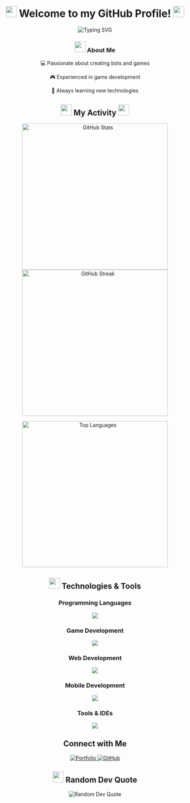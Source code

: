 <h1 align="center">
    <img src="https://cdn.discordapp.com/emojis/814371796731953192.gif?size=96&quality=lossless" width="30px"/>
    Welcome to my GitHub Profile!
    <img src="https://cdn.discordapp.com/emojis/814371796731953192.gif?size=96&quality=lossless" width="30px"/>
</h1>

<div align="center">
    <img src="https://readme-typing-svg.herokuapp.com?font=Fira+Code&pause=1000&color=54A6FF&center=true&vCenter=true&width=435&lines=Bot+Developer;Game+Developer;Creative+Coder" alt="Typing SVG" />
</div>

<div align="center">
    <h3>
        <img src="https://cdn.discordapp.com/emojis/1183633671849250908.webp?size=96&quality=lossless" width="30px"/>
        About Me
    </h3>
    <p>💻 Passionate about creating bots and games</p>
    <p>🎮 Experienced in game development</p>
    <p>🌱 Always learning new technologies</p>
</div>

<div align="center">
    <h2>
        <img src="https://cdn.discordapp.com/emojis/1103761921041248286.gif?size=96&quality=lossless" width="30px"/>
        My Activity
        <img src="https://cdn.discordapp.com/emojis/1103761921041248286.gif?size=96&quality=lossless" width="30px"/>
    </h2>
    
<p>
<img src="https://github-readme-stats.vercel.app/api?username=ahmeds-khalid&show_icons=true&theme=tokyonight&hide_border=true&include_all_commits=true&count_private=true" alt="GitHub Stats" width="400"/>
        <img src="https://github-readme-streak-stats.herokuapp.com/?user=ahmeds-khalid&theme=tokyonight&hide_border=true" alt="GitHub Streak" width="400"/>
    </p>
    
<img src="https://github-readme-stats.vercel.app/api/top-langs/?username=ahmeds-khalid&theme=tokyonight&hide_border=true&include_all_commits=true&count_private=true&layout=compact" alt="Top Languages" width="400"/>
</div>

<div align="center">
    <h2>
        <img src="https://cdn.discordapp.com/emojis/881836000979079188.webp?size=44&quality=lossless" width="30px"/>
        Technologies & Tools
    </h2>
    
<h3>Programming Languages</h3>
<p>
<img src="https://skillicons.dev/icons?i=py,js,dart&perline=6"/>
</p>
    
<h3>Game Development</h3>
<p>
<img src="https://skillicons.dev/icons?i=godot,unity&perline=6"/>
</p>
    
<h3>Web Development</h3>
<p>
<img src="https://skillicons.dev/icons?i=html,css,js,react,nodejs&perline=6"/>
</p>
    
<h3>Mobile Development</h3>
<p>
<img src="https://skillicons.dev/icons?i=flutter,dart&perline=6"/>
</p>
    
<h3>Tools & IDEs</h3>
<p>
<img src="https://skillicons.dev/icons?i=vscode,git,github,ps,pr,discord&perline=6"/>
</p>
</div>

<div align="center">
 <h2>    
    Connect with Me
</h2>
    
<a href="your-portfolio-url">
<img src="https://img.shields.io/badge/Portfolio-%23000000.svg?style=for-the-badge&logo=firefox&logoColor=#FF7139" alt="Portfolio"/>
</a>
<a href="your-github-url">
        <img src="https://img.shields.io/badge/github-%23121011.svg?style=for-the-badge&logo=github&logoColor=white" alt="GitHub"/>
    </a>
</div>

<div align="center">
    <h2><img src="https://cdn.discordapp.com/emojis/642200350316691468.webp?size=96&quality=lossless" width="30px"/>  Random Dev Quote</h2>
    <img src="https://quotes-github-readme.vercel.app/api?type=horizontal&theme=tokyonight" alt="Random Dev Quote"/>
</div>
